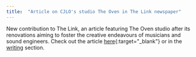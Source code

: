 ```yaml
---
title:  "Article on CJLO's studio The Oven in The Link newspaper"
---
```


New contribution to The Link, an article featuring The Oven studio after its renovations aiming to foster the creative endeavours of musicians and sound engineers.
Check out the article [here](http://thelinknewspaper.ca/article/6885){:target="_blank"} or in the [writing](http://www.noahdayan.com/writings) section.
